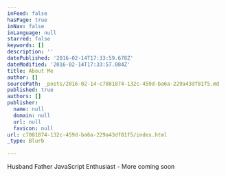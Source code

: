```yaml
---
inFeed: false
hasPage: true
inNav: false
inLanguage: null
starred: false
keywords: []
description: ''
datePublished: '2016-02-14T17:33:59.678Z'
dateModified: '2016-02-14T17:33:57.084Z'
title: About Me
author: []
sourcePath: _posts/2016-02-14-c7081874-132c-459d-ba6a-229a43df81f5.md
published: true
authors: []
publisher:
  name: null
  domain: null
  url: null
  favicon: null
url: c7081874-132c-459d-ba6a-229a43df81f5/index.html
_type: Blurb

---
```

Husband Father JavaScript Enthusiast - More coming soon